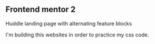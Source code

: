 ## Frontend mentor 2
Huddle landing page with alternating feature blocks

I'm building this websites in order to practice my css code.